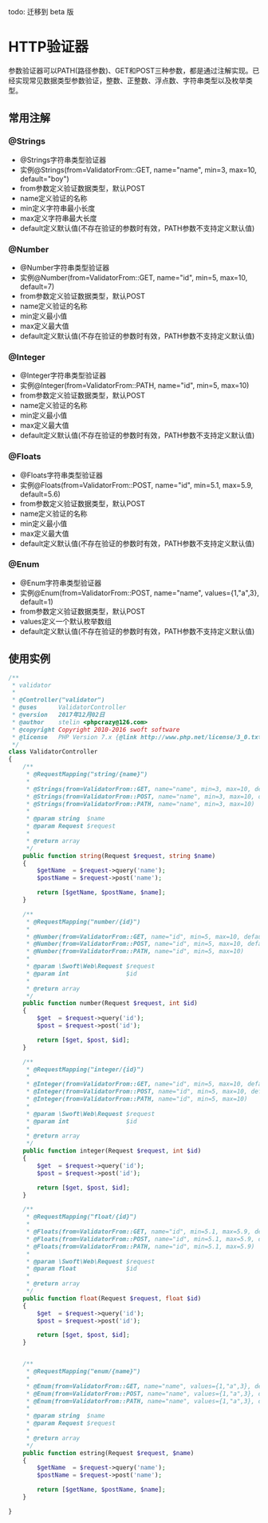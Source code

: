todo: 迁移到 beta 版


# HTTP验证器

参数验证器可以PATH(路径参数)、GET和POST三种参数，都是通过注解实现。已经实现常见数据类型参数验证，整数、正整数、浮点数、字符串类型以及枚举类型。

## 常用注解

### @Strings

- @Strings字符串类型验证器
- 实例@Strings(from=ValidatorFrom::GET, name="name", min=3, max=10, default="boy")
- from参数定义验证数据类型，默认POST
- name定义验证的名称
- min定义字符串最小长度
- max定义字符串最大长度
- default定义默认值(不存在验证的参数时有效，PATH参数不支持定义默认值)

### @Number

- @Number字符串类型验证器
- 实例@Number(from=ValidatorFrom::GET, name="id", min=5, max=10, default=7)
- from参数定义验证数据类型，默认POST
- name定义验证的名称
- min定义最小值
- max定义最大值
- default定义默认值(不存在验证的参数时有效，PATH参数不支持定义默认值)

### @Integer

- @Integer字符串类型验证器
- 实例@Integer(from=ValidatorFrom::PATH, name="id", min=5, max=10)
- from参数定义验证数据类型，默认POST
- name定义验证的名称
- min定义最小值
- max定义最大值
- default定义默认值(不存在验证的参数时有效，PATH参数不支持定义默认值)

### @Floats

- @Floats字符串类型验证器
- 实例@Floats(from=ValidatorFrom::POST, name="id", min=5.1, max=5.9, default=5.6)
- from参数定义验证数据类型，默认POST
- name定义验证的名称
- min定义最小值
- max定义最大值
- default定义默认值(不存在验证的参数时有效，PATH参数不支持定义默认值)

### @Enum

- @Enum字符串类型验证器
- 实例@Enum(from=ValidatorFrom::POST, name="name", values={1,"a",3}, default=1)
- from参数定义验证数据类型，默认POST
- values定义一个默认枚举数组
- default定义默认值(不存在验证的参数时有效，PATH参数不支持定义默认值)

## 使用实例

```php
/**
 * validator
 *
 * @Controller("validator")
 * @uses      ValidatorController
 * @version   2017年12月02日
 * @author    stelin <phpcrazy@126.com>
 * @copyright Copyright 2010-2016 swoft software
 * @license   PHP Version 7.x {@link http://www.php.net/license/3_0.txt}
 */
class ValidatorController
{
    /**
     * @RequestMapping("string/{name}")
     *
     * @Strings(from=ValidatorFrom::GET, name="name", min=3, max=10, default="boy")
     * @Strings(from=ValidatorFrom::POST, name="name", min=3, max=10, default="girl")
     * @Strings(from=ValidatorFrom::PATH, name="name", min=3, max=10)
     *
     * @param string  $name
     * @param Request $request
     *
     * @return array
     */
    public function string(Request $request, string $name)
    {
        $getName  = $request->query('name');
        $postName = $request->post('name');

        return [$getName, $postName, $name];
    }

    /**
     * @RequestMapping("number/{id}")
     *
     * @Number(from=ValidatorFrom::GET, name="id", min=5, max=10, default=7)
     * @Number(from=ValidatorFrom::POST, name="id", min=5, max=10, default=8)
     * @Number(from=ValidatorFrom::PATH, name="id", min=5, max=10)
     *
     * @param \Swoft\Web\Request $request
     * @param int                $id
     *
     * @return array
     */
    public function number(Request $request, int $id)
    {
        $get  = $request->query('id');
        $post = $request->post('id');

        return [$get, $post, $id];
    }

    /**
     * @RequestMapping("integer/{id}")
     *
     * @Integer(from=ValidatorFrom::GET, name="id", min=5, max=10, default=7)
     * @Integer(from=ValidatorFrom::POST, name="id", min=5, max=10, default=8)
     * @Integer(from=ValidatorFrom::PATH, name="id", min=5, max=10)
     *
     * @param \Swoft\Web\Request $request
     * @param int                $id
     *
     * @return array
     */
    public function integer(Request $request, int $id)
    {
        $get  = $request->query('id');
        $post = $request->post('id');

        return [$get, $post, $id];
    }

    /**
     * @RequestMapping("float/{id}")
     *
     * @Floats(from=ValidatorFrom::GET, name="id", min=5.1, max=5.9, default=5.6)
     * @Floats(from=ValidatorFrom::POST, name="id", min=5.1, max=5.9, default=5.6)
     * @Floats(from=ValidatorFrom::PATH, name="id", min=5.1, max=5.9)
     *
     * @param \Swoft\Web\Request $request
     * @param float              $id
     *
     * @return array
     */
    public function float(Request $request, float $id)
    {
        $get  = $request->query('id');
        $post = $request->post('id');

        return [$get, $post, $id];
    }


    /**
     * @RequestMapping("enum/{name}")
     *
     * @Enum(from=ValidatorFrom::GET, name="name", values={1,"a",3}, default=1)
     * @Enum(from=ValidatorFrom::POST, name="name", values={1,"a",3}, default=1)
     * @Enum(from=ValidatorFrom::PATH, name="name", values={1,"a",3}, default=1)
     *
     * @param string  $name
     * @param Request $request
     *
     * @return array
     */
    public function estring(Request $request, $name)
    {
        $getName  = $request->query('name');
        $postName = $request->post('name');

        return [$getName, $postName, $name];
    }

}
```
